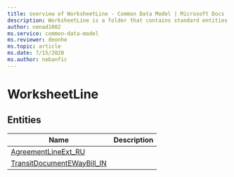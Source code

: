 ```yaml
---
title: overview of WorksheetLine - Common Data Model | Microsoft Docs
description: WorksheetLine is a folder that contains standard entities related to the Common Data Model.
author: nenad1002
ms.service: common-data-model
ms.reviewer: deonhe
ms.topic: article
ms.date: 7/15/2020
ms.author: nebanfic
---
```


# WorksheetLine


## Entities

|Name|Description|
|---|---|
|[AgreementLineExt_RU](AgreementLineExt_RU.md)||
|[TransitDocumentEWayBill_IN](TransitDocumentEWayBill_IN.md)||
